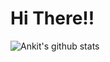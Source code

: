 # Hi There!!
![Ankit's github stats](https://github-readme-stats.vercel.app/api?username=ankit&hide=contribs,prs)
